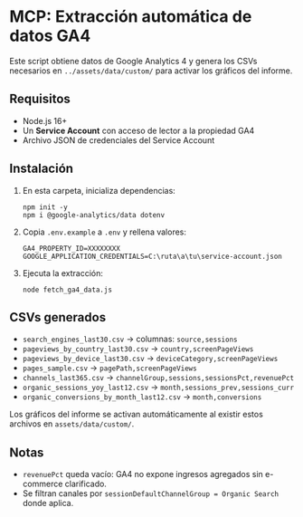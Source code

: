 # MCP: Extracción automática de datos GA4

Este script obtiene datos de Google Analytics 4 y genera los CSVs necesarios en `../assets/data/custom/` para activar los gráficos del informe.

## Requisitos
- Node.js 16+
- Un **Service Account** con acceso de lector a la propiedad GA4
- Archivo JSON de credenciales del Service Account

## Instalación

1. En esta carpeta, inicializa dependencias:

   ```
   npm init -y
   npm i @google-analytics/data dotenv
   ```

2. Copia `.env.example` a `.env` y rellena valores:

   ```
   GA4_PROPERTY_ID=XXXXXXXX
   GOOGLE_APPLICATION_CREDENTIALS=C:\ruta\a\tu\service-account.json
   ```

3. Ejecuta la extracción:

   ```
   node fetch_ga4_data.js
   ```

## CSVs generados
- `search_engines_last30.csv` → columnas: `source,sessions`
- `pageviews_by_country_last30.csv` → `country,screenPageViews`
- `pageviews_by_device_last30.csv` → `deviceCategory,screenPageViews`
- `pages_sample.csv` → `pagePath,screenPageViews`
- `channels_last365.csv` → `channelGroup,sessions,sessionsPct,revenuePct`
- `organic_sessions_yoy_last12.csv` → `month,sessions_prev,sessions_curr`
- `organic_conversions_by_month_last12.csv` → `month,conversions`

Los gráficos del informe se activan automáticamente al existir estos archivos en `assets/data/custom/`.

## Notas
- `revenuePct` queda vacío: GA4 no expone ingresos agregados sin e-commerce clarificado.
- Se filtran canales por `sessionDefaultChannelGroup = Organic Search` donde aplica.